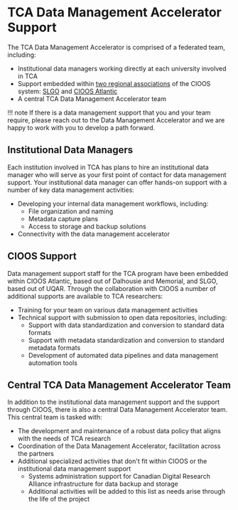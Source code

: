 # TCA Data Management Accelerator Support

The TCA Data Management Accelerator is comprised of a federated team, including:

- Institutional data managers working directly at each university involved in TCA
- Support embedded within [two regional associations](https://cioosatlantic.ca/about/) of the CIOOS system: [SLGO](https://slgo.ca/) and [CIOOS Atlantic](https://cioosatlantic.ca/)
- A central TCA Data Management Accelerator team

<!-- prettier-ignore -->
!!! note
    If there is a data management support that you and your team require, please reach out to the Data Management Accelerator and we are happy to work with you to develop a path forward.

## Institutional Data Managers

Each institution involved in TCA has plans to hire an institutional data manager who will serve as your first point of contact for data management support. Your institutional data manager can offer hands-on support with a number of key data management activities:

- Developing your internal data management workflows, including:
  - File organization and naming
  - Metadata capture plans
  - Access to storage and backup solutions
- Connectivity with the data management accelerator

## CIOOS Support

Data management support staff for the TCA program have been embedded within CIOOS Atlantic, based out of Dalhousie and Memorial, and SLGO, based out of UQAR. Through the collaboration with CIOOS a number of additional supports are available to TCA researchers:

- Training for your team on various data management activities
- Technical support with submission to open data repositories, including:
  - Support with data standardization and conversion to standard data formats
  - Support with metadata standardization and conversion to standard metadata formats
  - Development of automated data pipelines and data management automation tools

## Central TCA Data Management Accelerator Team

In addition to the institutional data management support and the support through CIOOS, there is also a central Data Management Accelerator team. This central team is tasked with:

- The development and maintenance of a robust data policy that aligns with the needs of TCA research
- Coordination of the Data Management Accelerator, facilitation across the partners
- Additional specialized activities that don't fit within CIOOS or the institutional data management support
  - Systems administration support for Canadian Digital Research Alliance infrastructure for data backup and storage
  - Additional activities will be added to this list as needs arise through the life of the project
